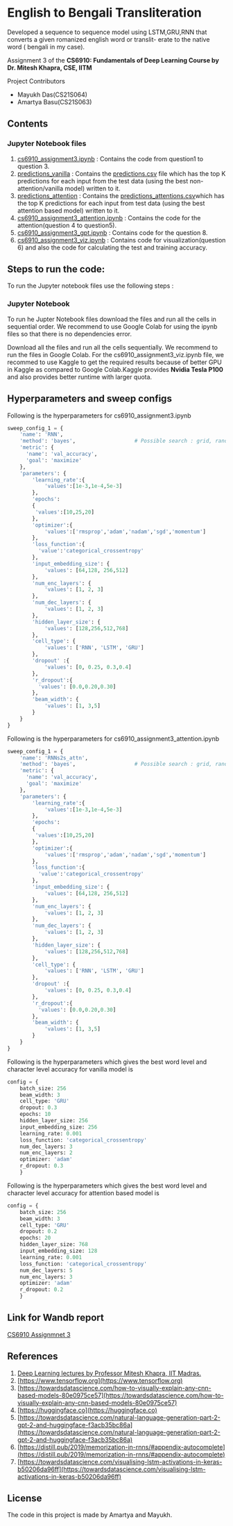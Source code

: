 # English to Bengali Transliteration

Developed a sequence to sequence model using LSTM,GRU,RNN that converts a given romanized english word or translit-
erate to the native word ( bengali in my case).

Assignment 3 of the **CS6910: Fundamentals of Deep Learning Course by Dr. Mitesh Khapra, CSE, IITM**

Project Contributors
- Mayukh Das(CS21S064)
- Amartya Basu(CS21S063)

## Contents

### Jupyter Notebook files
1. [cs6910_assignment3.ipynb](https://github.com/mak109/cs6910_assignment3/blob/main/cs6910_assignment3.ipynb) : Contains the code from question1 to question 3.
2. [predictions_vanilla](https://github.com/mak109/cs6910_assignment3/tree/main/predictions_vanilla) : Contains the [predictions.csv](https://github.com/mak109/cs6910_assignment3/blob/main/predictions_vanilla/predictions.csv) file which has the top K predictions for each input from the test data (using the best non-attention/vanilla model) written to it.
3. [predictions_attention](https://github.com/mak109/cs6910_assignment3/tree/main/predictions_attention) : Contains the [predictions_attentions.csv](https://github.com/mak109/cs6910_assignment3/blob/main/predictions_attention/predictions_attention.csv)which has the top K predictions for each input from test data (using the best attention based model) written to it.
4. [cs6910_assignment3_attention.ipynb](https://github.com/mak109/cs6910_assignment3/blob/main/cs6910_assignment3_attention.ipynb) : Contains the code for the attention(question 4 to question5).
5. [cs6910_assignment3_gpt.ipynb](https://github.com/mak109/cs6910_assignment3/blob/main/cs6910_assignment3_gpt.ipynb) : Contains code for the question 8.
6. [cs6910_assignment3_viz.ipynb](https://github.com/mak109/cs6910_assignment3/blob/main/cs6910_assignment3_viz.ipynb) : Contains code for visualization(question 6) and also the code for calculating the test and training accuracy.

## Steps to run the code:
To run the Jupyter notebook files use the following steps :
 
### Jupyter Notebook
To run he Jupter Notebook files download the files and run all the cells in sequential order. We recommend to use Google Colab for using the ipynb files so that there is no dependencies error. 

Download all the files and run all the cells sequentially. We recommend to run the files in Google Colab. For the cs6910_assignment3_viz.ipynb file, we recommed to use Kaggle to get the required results because of better GPU in Kaggle as compared to Google Colab.Kaggle provides **Nvidia Tesla P100** and 
also provides better runtime with larger quota.


## Hyperparameters and sweep configs

Following is the hyperparameters for cs6910_assignment3.ipynb
```python
sweep_config_1 = {
    'name': 'RNN',
    'method': 'bayes',                   # Possible search : grid, random, bayes
    'metric': {
      'name': 'val_accuracy',
      'goal': 'maximize'   
    },
    'parameters': {
        'learning_rate':{
            'values':[1e-3,1e-4,5e-3]
        },
        'epochs':
        {
         'values':[10,25,20]
        },
        'optimizer':{
            'values':['rmsprop','adam','nadam','sgd','momentum']
        },
        'loss_function':{
          'value':'categorical_crossentropy' 
        },
        'input_embedding_size': {
            'values': [64,128, 256,512]
        },
        'num_enc_layers': {
            'values': [1, 2, 3]
        },
        'num_dec_layers': {
            'values': [1, 2, 3]
        },
        'hidden_layer_size': {
            'values': [128,256,512,768]
        },
        'cell_type': {
            'values': ['RNN', 'LSTM', 'GRU']
        },
        'dropout' :{
            'values': [0, 0.25, 0.3,0.4]
        },
        'r_dropout':{
          'values': [0.0,0.20,0.30]  
        },
        'beam_width': {
            'values': [1, 3,5]
        }
    }
}

```

Following is the hyperparameters for cs6910_assignment3_attention.ipynb
```python
sweep_config_1 = {
    'name': 'RNNs2s_attn',
    'method': 'bayes',                   # Possible search : grid, random, bayes
    'metric': {
      'name': 'val_accuracy',
      'goal': 'maximize'   
    },
    'parameters': {
        'learning_rate':{
            'values':[1e-3,1e-4,5e-3]
        },
        'epochs':
        {
         'values':[10,25,20]
        },
        'optimizer':{
            'values':['rmsprop','adam','nadam','sgd','momentum']
        },
        'loss_function':{
          'value':'categorical_crossentropy' 
        },
        'input_embedding_size': {
            'values': [64,128, 256,512]
        },
        'num_enc_layers': {
            'values': [1, 2, 3]
        },
        'num_dec_layers': {
            'values': [1, 2, 3]
        },
        'hidden_layer_size': {
            'values': [128,256,512,768]
        },
        'cell_type': {
            'values': ['RNN', 'LSTM', 'GRU']
        },
        'dropout' :{
            'values': [0, 0.25, 0.3,0.4]
        },
        'r_dropout':{
          'values': [0.0,0.20,0.30]  
        },
        'beam_width': {
            'values': [1, 3,5]
        }
    }
}
```
Following is the hyperparameters which gives the best word level and character level accuracy for vanilla model is

```python
config = {
    batch_size: 256
    beam_width: 3
    cell_type: 'GRU'
    dropout: 0.3
    epochs: 10
    hidden_layer_size: 256
    input_embedding_size: 256
    learning_rate: 0.001
    loss_function: 'categorical_crossentropy'
    num_dec_layers: 3
    num_enc_layers: 2
    optimizer: 'adam'
    r_dropout: 0.3
    }
```
Following is the hyperparameters which gives the best word level and character level accuracy for attention based model is
```python
config = {
    batch_size: 256
    beam_width: 3
    cell_type: 'GRU'
    dropout: 0.2
    epochs: 20
    hidden_layer_size: 768
    input_embedding_size: 128
    learning_rate: 0.001
    loss_function: 'categorical_crossentropy'
    num_dec_layers: 5
    num_enc_layers: 3
    optimizer: 'adam'
    r_dropout: 0.2
    }
```
## Link for Wandb report
[CS6910 Assignmnet 3](https://wandb.ai/dlstack/cs6910_assignment_3/reports/CS6910-Assignment-3--VmlldzoxOTY3NDg4?accessToken=p09lbxbav5s5cwkvcwx1rr3yfvh07axj2xog9bzb6blsqdtei6zwydahr20smx4x)

## References

1) [Deep Learning lectures by Professor Mitesh Khapra, IIT Madras.](https://youtube.com/playlist?list=PLEAYkSg4uSQ1r-2XrJ_GBzzS6I-f8yfRU)
2) [https://www.tensorflow.org](https://www.tensorflow.org)
3) [https://towardsdatascience.com/how-to-visually-explain-any-cnn-based-models-80e0975ce57](https://towardsdatascience.com/how-to-visually-explain-any-cnn-based-models-80e0975ce57)
4) [https://huggingface.co](https://huggingface.co)
5) [https://towardsdatascience.com/natural-language-generation-part-2-gpt-2-and-huggingface-f3acb35bc86a](https://towardsdatascience.com/natural-language-generation-part-2-gpt-2-and-huggingface-f3acb35bc86a)
6) [https://distill.pub/2019/memorization-in-rnns/#appendix-autocomplete](https://distill.pub/2019/memorization-in-rnns/#appendix-autocomplete)
7) [https://towardsdatascience.com/visualising-lstm-activations-in-keras-b50206da96ff](https://towardsdatascience.com/visualising-lstm-activations-in-keras-b50206da96ff)

## License

The code in this project is made by Amartya and Mayukh.
